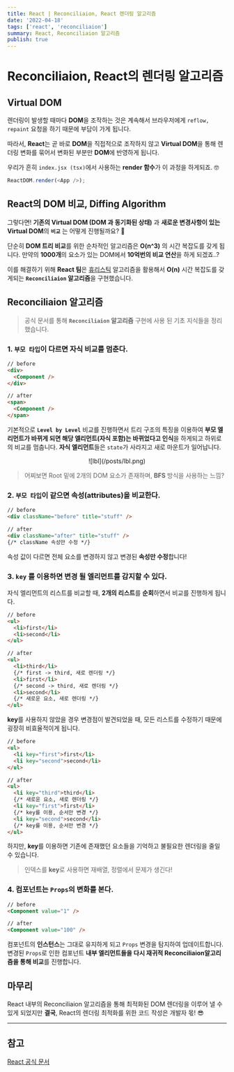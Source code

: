 ```yaml
---
title: React | Reconciliaion, React 렌더링 알고리즘
date: '2022-04-18'
tags: ['react', 'reconciliaion']
summary: React, Reconciliaion 알고리즘
publish: true
---
```


# Reconciliaion, React의 렌더링 알고리즘

## Virtual DOM

렌더링이 발생할 때마다 **DOM**을 조작하는 것은
계속해서 브라우저에게 `reflow, repaint` 요청을 하기 때문에 부담이 가게 됩니다.

따라서, **React**는 곧 바로 **DOM**을 직접적으로 조작하지 않고
**Virtual DOM**을 통해 렌더링 변화를 묶어서 변화된 부분만 **DOM**에 반영하게 됩니다.

우리가 흔히 `index.jsx (tsx)`에서 사용하는 **render 함수**가 이 과정을 하게되죠. 🤓

```typescript
ReactDOM.render(<App />);
```

## React의 DOM 비교, Diffing Algorithm

그렇다면!
**기존의 Virtual DOM (DOM 과 동기화된 상태)** 과 **새로운 변경사항이 있는 Virtual DOM**의 **`비교`** 는 어떻게 진행될까요? 🤔

단순히 **DOM 트리 비교**를 위한 순차적인 알고리즘은 **O(n^3)** 의 시간 복잡도를 갖게 됩니다.
만약의 **1000개**의 요소가 있는 DOM에서 **10억번의 비교 연산**을 하게 되겠죠..?

이를 해결하기 위해 **React 팀**은
[휴리스틱](https://ko.wikipedia.org/wiki/%ED%9C%B4%EB%A6%AC%EC%8A%A4%ED%8B%B1_%EC%9D%B4%EB%A1%A0) 알고리즘을 활용해서 **O(n)** 시간 복잡도를 갖게되는 **`Reconciliaion` 알고리즘**을 구현했습니다.

## Reconciliaion 알고리즘

> 공식 문서를 통해 **`Reconciliaion` 알고리즘** 구현에 사용 된 기초 지식들을 정리했습니다.

### 1. `부모 타입`이 다르면 자식 비교를 멈춘다.

```html
// before
<div>
  <Component />
</div>

// after
<span>
  <Component />
</span>
```

기본적으로 **`Level by Level`** 비교를 진행하면서
트리 구조의 특징을 이용하여 **부모 엘리먼트가 바뀌게 되면 해당 엘리먼트(자식 포함)는 바뀌었다고 인식**을 하게되고 하위로의 비교를 멈춥니다.
**자식 엘리먼트**들은 `state`가 사라지고 새로 마운트가 일어납니다.

<div align="center">
![lbl](/posts/lbl.png)
</div>

> 어찌보면 Root 밑에 2개의 DOM 요소가 존재하며, **BFS** 방식을 사용하는 느낌?

### 2. `부모 타입`이 같으면 속성(attributes)을 비교한다.

```html
// before
<div className="before" title="stuff" />

// after
<div className="after" title="stuff" />
{/* className 속성만 수정 */}
```

속성 값이 다르면 전체 요소를 변경하지 않고 변경된 **속성만 수정**합니다!

### 3. `key` 를 이용하면 변경 될 엘리먼트를 감지할 수 있다.

자식 엘리먼트의 리스트를 비교할 때, **2개의 리스트**를 **순회**하면서 비교를 진행하게 됩니다.

```html
// before
<ul>
  <li>first</li>
  <li>second</li>
</ul>

// after
<ul>
  <li>third</li>
  {/* first -> third, 새로 렌더링 */}
  <li>first</li>
  {/* second -> third, 새로 렌더링 */}
  <li>second</li>
  {/* 새로운 요소, 새로 렌더링 */}
</ul>
```

**key**를 사용하지 않았을 경우 변경점이 발견되었을 때, 모든 리스트를 수정하기 때문에
굉장히 비효율적이게 됩니다.

```html
// before
<ul>
  <li key="first">first</li>
  <li key="second">second</li>
</ul>

// after
<ul>
  <li key="third">third</li>
  {/* 새로운 요소, 새로 렌더링 */}
  <li key="first">first</li>
  {/* key를 이용, 순서만 변경 */}
  <li key="second">second</li>
  {/* key를 이용, 순서만 변경 */}
</ul>
```

하지만, **key**를 이용하면 기존에 존재했던 요소들을 기억하고
불필요한 렌더링을 줄일 수 있습니다.

> 인덱스를 **key**로 사용하면 재배열, 정렬에서 문제가 생긴다!

### 4. 컴포넌트는 `Props`의 변화를 본다.

```html
// before
<Component value="1" />

// after
<Component value="100" />
```

컴포넌트의 **인스턴스**는 그대로 유지하게 되고 `Props` 변경을 탐지하여 업데이트합니다.
변경된 `Props`로 인한 컴포넌트 **내부 엘리먼트들을 다시 재귀적 Reconciliaion알고리즘을 통해 비교**를 진행합니다.

## 마무리

React 내부의 Reconciliaion 알고리즘을 통해 최적화된 DOM 렌더링을 이루어 낼 수 있게 되었지만
**결국**, React의 렌더링 최적화를 위한 코드 작성은 개발자 몫! 😎

---

## 참고

[React 공식 문서](https://ko.reactjs.org/docs/reconciliation.html)
